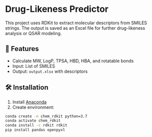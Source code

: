 # Drug-Likeness Predictor

This project uses RDKit to extract molecular descriptors from SMILES strings. The output is saved as an Excel file for further drug-likeness analysis or QSAR modeling.

## 🔬 Features
- Calculate MW, LogP, TPSA, HBD, HBA, and rotatable bonds
- Input: List of SMILES
- Output: `output.xlsx` with descriptors

## 🛠 Installation

1. Install [Anaconda](https://www.anaconda.com/)
2. Create environment:

```bash
conda create -n chem_rdkit python=3.7
conda activate chem_rdkit
conda install -c rdkit rdkit
pip install pandas openpyxl
